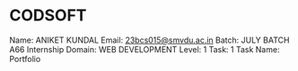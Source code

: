 # CODSOFT
Name: ANIKET KUNDAL 
Email: 23bcs015@smvdu.ac.in 
Batch: JULY BATCH A66 
Internship Domain: WEB DEVELOPMENT 
Level: 1 
Task: 1 
Task Name: Portfolio
